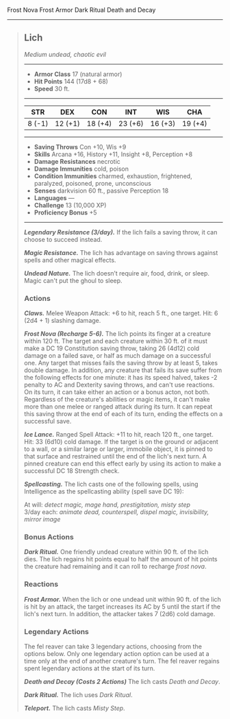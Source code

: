 Frost Nova
Frost Armor
Dark Ritual
Death and Decay

___
> ## Lich <!-- https://wc5e-cr-calculator.frogvall.com/?v2;2;17;17d8+17*4;11;19;2*4d12+2*4d8+2d6;6d10+2*4d8+2d6;6d10+2*4d8+2d6;0;0;0;;;;1;2;;;;;;;;;1;3;1;;;;;;;10;;;;;;;2;2;1;3;0;1;1;3;;is1;;is2;;is3;Death%20and%20Decay -->
> *Medium undead, chaotic evil*
> ___
> - **Armor Class** 17 (natural armor)
> - **Hit Points** 144 (17d8 + 68)
> - **Speed** 30 ft.
> ___
> STR | DEX | CON | INT | WIS | CHA
>|:---:|:---:|:---:|:---:|:---:|:---:|
> 8 (-1)|12 (+1)|18 (+4)|23 (+6)|16 (+3)|19 (+4)|
> ___
> - **Saving Throws** Con +10, Wis +9
> - **Skills**  Arcana +16, History +11, Insight +8, Perception +8
> - **Damage Resistances** necrotic
> - **Damage Immunities** cold, poison
> - **Condition Immunities** charmed, exhaustion, frightened, paralyzed, poisoned, prone, unconscious
> - **Senses** darkvision 60 ft., passive Perception 18
> - **Languages** —
> - **Challenge** 13 (10,000 XP)
> - **Proficiency Bonus** +5
> ___
>
> ***Legendary Resistance (3/day).*** If the lich fails a saving throw, it can choose to succeed instead.
>
> ***Magic Resistance.*** The lich has advantage on saving throws against spells and other magical effects.
>
> ***Undead Nature.*** The lich doesn’t require air, food, drink, or sleep. Magic can't put the ghoul to sleep.
>
> ### Actions
> ***Claws.*** Melee Weapon Attack: +6 to hit, reach 5 ft., one target. Hit: 6 (2d4 + 1) slashing damage.
>
> ***Frost Nova (Recharge 5-6).*** The lich points its finger at a creature within 120 ft. The target and each creature within 30 ft. of it must make a DC 19 Constitution saving throw, taking 26 (4d12) cold damage on a failed save, or half as much damage on a successful one. Any target that misses fails the saving throw by at least 5, takes double damage. In addition, any creature that fails its save suffer from the following effects for one minute: it has its speed halved, takes -2 penalty to AC and Dexterity saving throws, and can't use reactions. On its turn, it can take either an action or a bonus acton, not both. Regardless of the creature's abilities or magic items, it can't make more than one melee or ranged attack during its turn. It can repeat this saving throw at the end of each of its turn, ending the effects on a successful save.
>
> ***Ice Lance.*** Ranged Spell Attack: +11 to hit, reach 120 ft., one target. Hit: 33 (6d10) cold damage. If the target is
on the ground or adjacent to a wall, or a similar large or larger, immobile object, it is pinned to that surface and restrained
until the end of the lich's next turn. A pinned creature can end this effect early by using its action to make a successful DC 18 Strength check.
>
> ***Spellcasting.*** The lich casts one of the following spells, using Intelligence as the spellcasting ability (spell save DC 19):
>
> At will: *detect magic, mage hand, prestigitation, misty step*
> <br>3/day each: *animate dead, counterspell, dispel magic, invisibility, mirror image*
>
> ### Bonus Actions
> ***Dark Ritual.*** One friendly undead creature within 90 ft. of the lich dies. The lich regains hit points equal to half the amount of hit points the creature had remaining and it can roll to recharge *frost nova*.
>
> ### Reactions
> ***Frost Armor.*** When the lich or one undead unit within 90 ft. of the lich is hit by an attack, the target increases its AC by 5 until the start if the lich's next turn. In addition, the attacker takes 7 (2d6) cold damage.
>
> ### Legendary Actions
> The fel reaver can take 3 legendary actions, choosing from the options below. Only one legendary action option can be used at a time only at the end of another creature's turn. The fel reaver regains spent legendary actions at the start of its turn.
>
> ***Death and Decay (Costs 2 Actions)*** The lich casts *Death and Decay*.
>
> ***Dark Ritual.*** The lich uses *Dark Ritual*.
>
> ***Teleport.*** The lich casts *Misty Step*.
